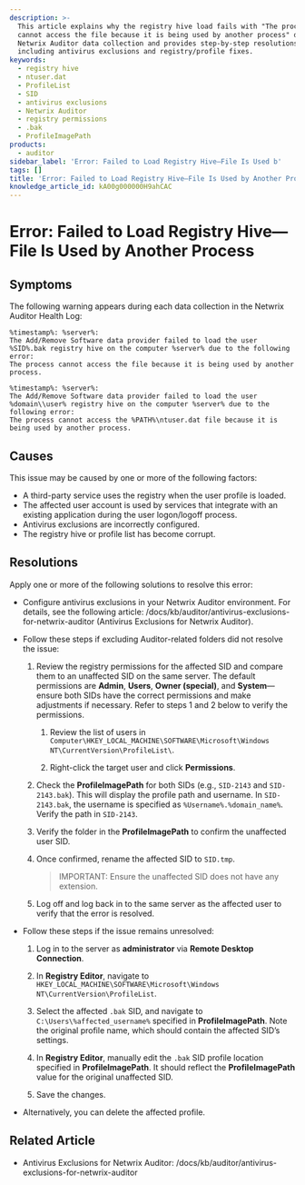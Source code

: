 ```yaml
---
description: >-
  This article explains why the registry hive load fails with "The process
  cannot access the file because it is being used by another process" during
  Netwrix Auditor data collection and provides step-by-step resolutions,
  including antivirus exclusions and registry/profile fixes.
keywords:
  - registry hive
  - ntuser.dat
  - ProfileList
  - SID
  - antivirus exclusions
  - Netwrix Auditor
  - registry permissions
  - .bak
  - ProfileImagePath
products:
  - auditor
sidebar_label: 'Error: Failed to Load Registry Hive—File Is Used b'
tags: []
title: 'Error: Failed to Load Registry Hive—File Is Used by Another Process'
knowledge_article_id: kA00g000000H9ahCAC
---
```


# Error: Failed to Load Registry Hive—File Is Used by Another Process

## Symptoms

The following warning appears during each data collection in the Netwrix Auditor Health Log:

```
%timestamp%: %server%: 
The Add/Remove Software data provider failed to load the user %SID%.bak registry hive on the computer %server% due to the following error:
The process cannot access the file because it is being used by another process.
```

```
%timestamp%: %server%: 
The Add/Remove Software data provider failed to load the user %domain\\user% registry hive on the computer %server% due to the following error:
The process cannot access the %PATH%\ntuser.dat file because it is being used by another process.
```

## Causes

This issue may be caused by one or more of the following factors:

- A third-party service uses the registry when the user profile is loaded.
- The affected user account is used by services that integrate with an existing application during the user logon/logoff process.
- Antivirus exclusions are incorrectly configured.
- The registry hive or profile list has become corrupt.

## Resolutions

Apply one or more of the following solutions to resolve this error:

- Configure antivirus exclusions in your Netwrix Auditor environment. For details, see the following article: /docs/kb/auditor/antivirus-exclusions-for-netwrix-auditor (Antivirus Exclusions for Netwrix Auditor).

- Follow these steps if excluding Auditor-related folders did not resolve the issue:

  1. Review the registry permissions for the affected SID and compare them to an unaffected SID on the same server. The default permissions are **Admin**, **Users**, **Owner (special)**, and **System**—ensure both SIDs have the correct permissions and make adjustments if necessary. Refer to steps 1 and 2 below to verify the permissions.

     1. Review the list of users in `Computer\HKEY_LOCAL_MACHINE\SOFTWARE\Microsoft\Windows NT\CurrentVersion\ProfileList\`.

     2. Right-click the target user and click **Permissions**.

  2. Check the **ProfileImagePath** for both SIDs (e.g., `SID-2143` and `SID-2143.bak`). This will display the profile path and username. In `SID-2143.bak`, the username is specified as `%Username%.%domain_name%`. Verify the path in `SID-2143`.

  3. Verify the folder in the **ProfileImagePath** to confirm the unaffected user SID.

  4. Once confirmed, rename the affected SID to `SID.tmp`.

     > IMPORTANT: Ensure the unaffected SID does not have any extension.

  5. Log off and log back in to the same server as the affected user to verify that the error is resolved.

- Follow these steps if the issue remains unresolved:

  1. Log in to the server as **administrator** via **Remote Desktop Connection**.

  2. In **Registry Editor**, navigate to `HKEY_LOCAL_MACHINE\SOFTWARE\Microsoft\Windows NT\CurrentVersion\ProfileList`.

  3. Select the affected `.bak` SID, and navigate to `C:\Users\%affected_username%` specified in **ProfileImagePath**. Note the original profile name, which should contain the affected SID’s settings.

  4. In **Registry Editor**, manually edit the `.bak` SID profile location specified in **ProfileImagePath**. It should reflect the **ProfileImagePath** value for the original unaffected SID.

  5. Save the changes.

- Alternatively, you can delete the affected profile.

## Related Article

- Antivirus Exclusions for Netwrix Auditor: /docs/kb/auditor/antivirus-exclusions-for-netwrix-auditor
